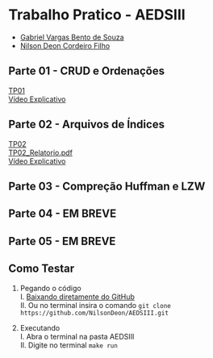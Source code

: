 # Trabalho Pratico - AEDSIII

* [Gabriel Vargas Bento de Souza](https://github.com/gabrielvargas00)
* [Nilson Deon Cordeiro Filho](https://github.com/NilsonDeon/)

## Parte 01 - CRUD e Ordenações

[TP01](https://github.com/NilsonDeon/AEDSIII/archive/refs/tags/v1.0.0.zip) <br>
[Vídeo Explicativo](https://youtu.be/kb8gb98yIVY)

## Parte 02 - Arquivos de Índices

[TP02]() <br>
[TP02_Relatorio.pdf]()<br>
[Vídeo Explicativo](https://youtu.be/1VcU_1pcU5U)

## Parte 03 - Compreção Huffman e LZW

## Parte 04 - EM BREVE

## Parte 05 - EM BREVE

## Como Testar

1. Pegando o código<br>
  I. [Baixando diretamente do GitHub](https://github.com/NilsonDeon/AEDSIII/archive/refs/heads/main.zip)<br>
  II. Ou no terminal insira o comando `git clone https://github.com/NilsonDeon/AEDSIII.git`
    
2. Executando<br>
  I. Abra o terminal na pasta AEDSIII<br>
  II. Digite no terminal `make run`






